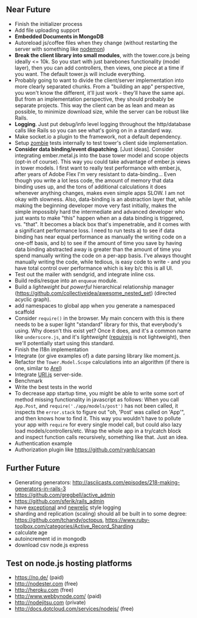 ## Near Future

- Finish the initializer process
- Add file uploading support
- **Embedded Documents in MongoDB**
- Autoreload js/coffee files when they change (without restarting the server with something like [nodemon](https://github.com/remy/nodemon))
- **Break the client library into small modules**, with the tower.core.js being ideally <= 10k.  So you start with just barebones functionality (model layer), then you can add controllers, then views, one piece at a time if you want.  The default tower.js will include everything.
- Probably going to want to divide the client/server implementation into more clearly separated chunks.  From a "building an app" perspective, you won't know the different, it'll just work - they'll have the same api.  But from an implementation perspective, they should probably be separate projects.  This way the client can be as lean and mean as possible, to minimize download size, while the server can be robust like Rails.
- **Logging**.  Just put debug/info level logging throughout the http/database calls like Rails so you can see what's going on in a standard way.
- Make socket.io a plugin to the framework, not a default dependency.
- Setup [zombie](https://github.com/assaf/zombie) tests internally to test tower's client side implementation.
- **Consider data binding/event dispatching**.  [Just ideas]. Consider integrating ember.metal.js into the base tower model and scope objects (opt-in of course).  This way you could take advantage of ember.js views in tower models.  I first want to really test performance with ember.js, after years of Adobe Flex I'm very resistant to data-binding...  Even though you write a lot less code, the amount of memory that data binding uses up, and the tons of additional calculations it does whenever anything changes, makes even simple apps SLOW.  I am not okay with slowness.  Also, data-binding is an abstraction layer that, while making the beginning developer move very fast initially, makes the simple impossibly hard the intermediate and advanced developer who just wants to make "this" happen when an a data binding is triggered, vs. "that".  It becomes a black box that's impenetrable, and it comes with a significant performance loss.  I need to run tests a) to see if data binding has near equal performance as manually the writing code on a one-off basis, and b) to see if the amount of time you save by having data binding abstracted away is greater than the amount of time you spend manually writing the code on a per-app basis.  I've always thought manually writing the code, while tedious, is easy code to write - and you have total control over performance which is key b/c this is all UI.
- Test out the mailer with sendgrid, and integrate inline css.
- Build redis/resque into an `enqueue` module.
- Build a _lightweight but powerful_ hierarchical relationship manager (https://github.com/collectiveidea/awesome_nested_set) (directed acyclic graph).
- add namespaces to global app when you generate a namespaced scaffold
- Consider `require()` in the browser.  My main concern with this is there needs to be a super light "standard" library for this, that everybody's using.  Why doesn't this exist yet?  Once it does, and it's a common name like `underscore.js`, and it's _lightweight_ ([requirejs](https://github.com/jrburke/requirejs) is not lightweight), then we'll potentially start using this standard.
- Finish the I18n implementation
- Integrate (or give examples of) a date parsing library like moment.js.
- Refactor the `Tower.Model.Scope` calculations into an algorithm (if there is one, similar to [Arel](https://github.com/rails/arel))
- Integrate [URI.js](http://medialize.github.com/URI.js/) server-side.
- Benchmark
- Write the best tests in the world
- To decrease app startup time, you might be able to write some sort of method missing functionality in javascript as follows: When you call `App.Post`, and `require('./app/models/post')` has not been called, it inspects the `error.stack` to figure out "oh, 'Post' was called on 'App'", and then knows how to find it.  This way you wouldn't have to pollute your app with `require` for every single model call, but could also lazy load models/controllers/etc.  Wrap the whole app in a try/catch block and inspect function calls recursively, something like that.  Just an idea.
- Authentication example
- Authorization plugin like https://github.com/ryanb/cancan

## Further Future

- Generating generators: http://asciicasts.com/episodes/218-making-generators-in-rails-3
- https://github.com/gregbell/active_admin
- https://github.com/sferik/rails_admin
- have [exceptional](http://www.exceptional.io/) and [newrelic](http://newrelic.com/) style logging
- sharding and replication (scaling) should all be built in to some degree: https://github.com/tchandy/octopus, https://www.ruby-toolbox.com/categories/Active_Record_Sharding
- calculate age
- autoincrement id in mongodb
- download csv node.js express

## Test on node.js hosting platforms

- https://no.de/ (paid)
- http://nodester.com (free)
- http://heroku.com (free)
- http://www.webbynode.com/ (paid)
- http://nodejitsu.com (private)
- http://docs.dotcloud.com/services/nodejs/ (free)